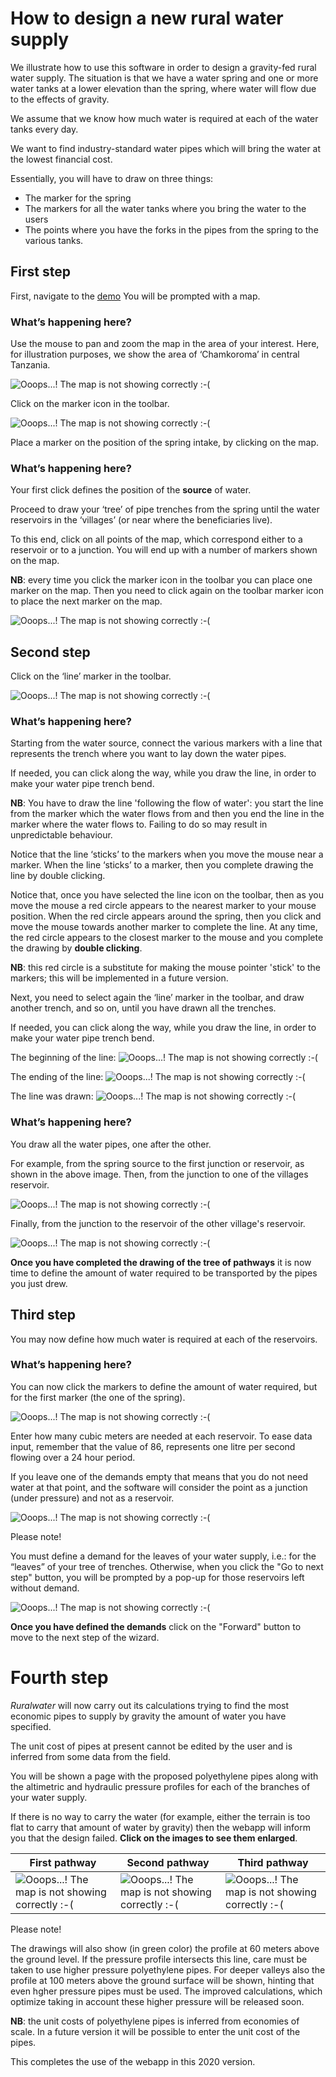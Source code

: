 # How to design a new rural water supply

We illustrate how to use this software in order to design a gravity-fed rural water supply. The situation is that we have a water spring and one or more water tanks at a lower elevation than the spring, where water will flow due to the effects of gravity.

We assume that we know how much water is required at each of the water tanks every day.

We want to find industry-standard water pipes which will bring the water at the lowest financial cost.

Essentially, you will have to draw on three things:

* The marker for the spring
* The markers for all the water tanks where you bring the water to the users
* The points where you have the forks in the pipes from the spring to the various tanks.

## First step

First, navigate to the [demo](http://ruralwater.pythonanywhere.com/gravity/design/step/0/) You will be prompted with a map.

### What’s happening here?

Use the mouse to pan and zoom the map in the area of your interest. Here, for illustration purposes, we show the area of ‘Chamkoroma’ in central Tanzania.

![Ooops...! The map is not showing correctly :-(](../_images/01_the_map.png)

Click on the marker icon in the toolbar.

![Ooops...! The map is not showing correctly :-(](../_images/02_tools_select_marker.png)

Place a marker on the position of the spring intake, by clicking on the map.

### What’s happening here?

Your first click defines the position of the **source** of water.

Proceed to draw your ‘tree’ of pipe trenches from the spring until the water reservoirs in the ‘villages’ (or near where the beneficiaries live).

To this end, click on all points of the map, which correspond either to a reservoir or to a junction. You will end up with a number of markers shown on the map.

**NB**: every time you click the marker icon in the toolbar you can place one marker on the map. Then you need to click again on the toolbar marker icon to place the next marker on the map.

![Ooops...! The map is not showing correctly :-(](../_images/03_markers_drawn.png)

## Second step

Click on the ‘line’ marker in the toolbar.

![Ooops...! The map is not showing correctly :-(](../_images/04_tools_select_polyline.png)

### What’s happening here?

Starting from the water source, connect the various markers with a line that represents the trench where you want to lay down the water pipes.

If needed, you can click along the way, while you draw the line, in order to make your water pipe trench bend.

**NB**: You have to draw the line 'following the flow of water': you start the line from the marker which the water flows from and then you end the line in the marker where the water flows to. Failing to do so may result in unpredictable behaviour.

Notice that the line ‘sticks’ to the markers when you move the mouse near a marker. When the line ‘sticks’ to a marker, then you complete drawing the line by double clicking.

Notice that, once you have selected the line icon on the toolbar, then as you move the mouse a red circle appears to the nearest marker to your mouse position. When the red circle appears around the spring, then you click and move the mouse towards another marker to complete the line.
At any time, the red circle appears to the closest marker to the mouse and you complete the drawing by **double clicking**.

**NB**: this red circle is a substitute for making the mouse pointer 'stick' to the markers; this will be implemented in a future version.

Next, you need to select again the ‘line’ marker in the toolbar, and draw another trench, and so on, until you have drawn all the trenches.

If needed, you can click along the way, while you draw the line, in order to make your water pipe trench bend.

The beginning of the line: 
![Ooops...! The map is not showing correctly :-(](../_images/05_polyline_tail_end.png)

The ending of the line: 
![Ooops...! The map is not showing correctly :-(](../_images/06_polyline_head_end.png)

The line was drawn:
![Ooops...! The map is not showing correctly :-(](../_images/07_polyline_completed.png)

### What’s happening here?

You draw all the water pipes, one after the other.

For example, from the spring source to the first junction or reservoir, as shown in the above image. Then, from the junction to one of the villages reservoir.

![Ooops...! The map is not showing correctly :-(](../_images/08_tree_of_pathways_undergoing.png)

Finally, from the junction to the reservoir of the other village's reservoir.

![Ooops...! The map is not showing correctly :-(](../_images/09_tree_of_pathways_completed.png)


**Once you have completed the drawing of the tree of pathways** it is now time to define the amount of water required to be transported by the pipes you just drew.

## Third step

You may now define how much water is required at each of the reservoirs.

### What’s happening here?

You can now click the markers to define the amount of water required, but for the first marker (the one of the spring).

![Ooops...! The map is not showing correctly :-(](../_images/10_demand_defined.png)

Enter how many cubic meters are needed at each reservoir. To ease data input, remember that the value of 86, represents one litre per second flowing over a 24 hour period.

If you leave one of the demands empty that means that you do not need water at that point, and the software will consider the point as a junction (under pressure) and not as a reservoir.

![Ooops...! The map is not showing correctly :-(](../_images/11_demand_null_at_junction.png)

Please note!

You must define a demand for the leaves of your water supply, i.e.: for the “leaves” of your tree of trenches. Otherwise, when you click the "Go to next step" button, you will be prompted by a pop-up for those reservoirs left without demand.

![Ooops...! The map is not showing correctly :-(](../_images/12_demand_missing.png)

**Once you have defined the demands** click on the "Forward" button to move to the next step of the wizard.

# Fourth step

*Ruralwater* will now carry out its calculations trying to find the most economic pipes to supply by gravity the amount of water you have specified.

The unit cost of pipes at present cannot be edited by the user and is inferred from some data from the field.

You will be shown a page with the proposed polyethylene pipes along with the altimetric and hydraulic pressure profiles for each of the branches of your water supply.

If there is no way to carry the water (for example, either the terrain is too flat to carry that amount of water by gravity) then the webapp will inform you that the design failed. **Click on the images to see them enlarged**.

| First pathway  | Second pathway | Third pathway |
| -------------  | -------------- |-------------- |
| ![Ooops...! The map is not showing correctly :-(](../_images/13_solution_pathway_1.png)  | ![Ooops...! The map is not showing correctly :-(](../_images/14_solution_pathway_2.png)  | ![Ooops...! The map is not showing correctly :-(](../_images/15_solution_pathway_3.png) |

Please note!

The drawings will also show (in green color) the profile at 60 meters above the ground level. If the pressure profile intersects this line, care must be taken to use higher pressure polyethylene pipes. For deeper valleys also the profile at 100 meters above the ground surface will be shown, hinting that even hgher pressure pipes must be used. The improved calculations, which optimize taking in account these higher pressure will be released soon. 

**NB**: the unit costs of polyethylene pipes is inferred from economies of scale. In a future version it will be possible to enter the unit cost of the pipes.

This completes the use of the webapp in this 2020 version.

